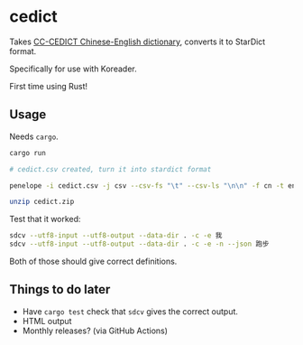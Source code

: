 # cedict

Takes [CC-CEDICT Chinese-English dictionary](https://www.mdbg.net/chinese/dictionary?page=cc-cedict), converts it to StarDict format.

Specifically for use with Koreader.

First time using Rust!

## Usage

Needs `cargo`.

```sh
cargo run

# cedict.csv created, turn it into stardict format

penelope -i cedict.csv -j csv --csv-fs "\t" --csv-ls "\n\n" -f cn -t en -p stardict -o cedict.zip --merge-definitions --merge-separator "\n" -d --title "CC-CEDICT 汉英词典"

unzip cedict.zip
```

Test that it worked:
```sh
sdcv --utf8-input --utf8-output --data-dir . -c -e 我
sdcv --utf8-input --utf8-output --data-dir . -c -e -n --json 跑步
```

Both of those should give correct definitions.

## Things to do later
- Have `cargo test` check that `sdcv` gives the correct output.
- HTML output
- Monthly releases? (via GitHub Actions)
